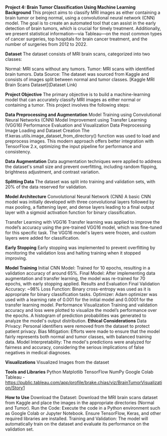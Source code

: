 **Project 4: Brain Tumor Classification Using Machine Learning**
**Background**
This project aims to classify MRI images as either containing a brain tumor or being normal, using a convolutional neural network (CNN) model. The goal is to create an automated tool that can assist in the early detection of brain tumors, which is crucial for timely treatment. Additionally, we present statistical information—via Tableau—on the most common types of cancer surgeries, top hospitals for brain cancer treatment, and the number of surgeries from 2012 to 2022.

**Dataset**
The dataset consists of MRI brain scans, categorized into two classes:

Normal: MRI scans without any tumors.
Tumor: MRI scans with identified brain tumors.
Data Source: The dataset was sourced from Kaggle and consists of images split between normal and tumor classes.
[Kaggle MRI Brain Scans Dataset](Dataset Link)

**Project Objective**
The primary objective is to build a machine-learning model that can accurately classify MRI images as either normal or containing a tumor. This project involves the following steps:

**Data Preprocessing and Augmentation**
Model Training using Convolutional Neural Networks (CNN)
Model Improvement using Transfer Learning (VGG16)
Performance Evaluation and Visualization
Data Preprocessing
Image Loading and Dataset Creation
The tf.keras.utils.image_dataset_from_directory() function was used to load and preprocess images. This modern approach offers better integration with TensorFlow 2.x, optimizing the input pipeline for performance and consistency.

**Data Augmentation**
Data augmentation techniques were applied to address the dataset's small size and prevent overfitting, including random flipping, brightness adjustment, and contrast variation.

**Splitting Data**
The dataset was split into training and validation sets, with 20% of the data reserved for validation.

**Model Architecture**
Convolutional Neural Network (CNN)
A basic CNN model was initially developed with three convolutional layers followed by max pooling, a flattening layer, and dense layers leading to a final output layer with a sigmoid activation function for binary classification.

Transfer Learning with VGG16
Transfer learning was applied to improve the model’s accuracy using the pre-trained VGG16 model, which was fine-tuned for this specific task. The VGG16 model's layers were frozen, and custom layers were added for classification.

**Early Stopping**
Early stopping was implemented to prevent overfitting by monitoring the validation loss and halting training when it stopped improving.

**Model Training**
Initial CNN Model: Trained for 10 epochs, resulting in a validation accuracy of around 65%.
Final Model: After implementing data augmentation and transfer learning, the model was re-trained for 70 epochs, with early stopping applied.
Results and Evaluation
Final Validation Accuracy: ~98%
Loss Function: Binary cross-entropy was used as it is appropriate for binary classification tasks.
Optimizer: Adam optimizer was used with a learning rate of 0.001 for the initial model and 0.0001 for the transfer learning model.
Performance Visualization
Training and validation accuracy and loss were plotted to visualize the model’s performance over the epochs.
A histogram of prediction probabilities was generated to analyze the model's output distribution.
**Ethical Considerations**
Data Privacy: Personal identifiers were removed from the dataset to protect patient privacy.
Bias Mitigation: Efforts were made to ensure that the model fairly represents both normal and tumor classes, with balanced training data.
Model Interpretability: The model's predictions were analyzed for fairness and accuracy, considering the serious implications of false negatives in medical diagnoses.

**Visualizations**
Visualized Images from the dataset

**Tools and Libraries**
Python
Matplotlib
TensorFlow
NumPy
Google Colab
Tableau - https://public.tableau.com/app/profile/brake.chias/viz/BrainTumorVisualization/Story1

**How to Use**
Download the Dataset: Download the MRI brain scans dataset from Kaggle and place the images in the appropriate directories (Normal and Tumor).
Run the Code: Execute the code in a Python environment such as Google Colab or Jupyter Notebook. Ensure TensorFlow, Keras, and other required libraries are installed.
Training and Validation: The model will automatically train on the dataset and evaluate its performance on the validation set.

